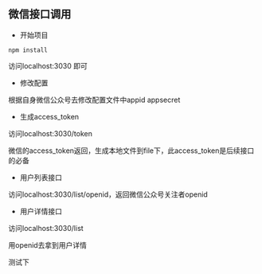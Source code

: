 ## 微信接口调用

* 开始项目
```apple js
npm install
```
访问localhost:3030 即可
* 修改配置

根据自身微信公众号去修改配置文件中appid appsecret

* 生成access_token

访问localhost:3030/token

微信的access_token返回，生成本地文件到file下，此access_token是后续接口的必备

* 用户列表接口

访问localhost:3030/list/openid，返回微信公众号关注者openid

* 用户详情接口

访问localhost:3030/list

用openid去拿到用户详情

测试下

